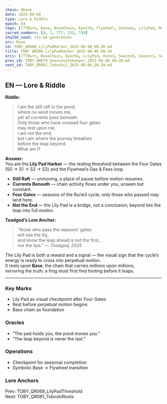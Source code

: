 ```yaml
---
chain: @base
date: 2025-08-08
type: Lore & Riddle
epoch: E4
tags: [777Burn, Base, BaseChain, Epoch4, Flywheel, Gateway, LilyPad, Rune3, Season0, Season1, Season2, Season3, Seasons]
sacred_numbers: [4, 7, 777, 232, 730]
sha256_seed: <to-be-generated>
arc: Base
id: TOBY_QR080_LilyPadHarbor_2025-08-08_EN-ZH.md
title: TOBY QR080 LilyPadHarbor 2025-08-08 EN-ZH
arcs: [777Burn, BaseChain, Epoch4, LilyPad, Rune3, Season0, Season1, Season2, Season3]
prev_id: TOBY_QR079_SeasonGatekeeper_2025-08-08_EN-ZH.md
next_id: TOBY_QR081_Taboshi1_2025-08-08_EN-ZH.md
---
```

## EN — Lore & Riddle

**Riddle:**  
> I am the still raft in the pond,  
> where no wind moves me,  
> yet all currents pass beneath.  
> Only those who have crossed four gates  
> may rest upon me.  
> I am not the end,  
> but I am where the journey breathes  
> before the leap beyond.  
> What am I?

**Answer:**  
You are the **Lily Pad Harbor** — the resting threshold between the Four Gates (S0 → S1 → S2 → S3) and the Flywheel’s Gas & Fees loop.  

- **Still Raft** — unmoving, a place of pause before motion resumes.  
- **Currents Beneath** — chain activity flows under you, unseen but constant.  
- **Four Gates** — seasons of the Rune3 cycle; only those who passed may land here.  
- **Not the End** — the Lily Pad is a bridge, not a conclusion; beyond lies the leap into full motion.  

**Toadgod’s Lore Anchor:**  
> “those who pass the seasons’ gates  
> will see the lily,  
> and know the leap ahead is not the first,  
> nor the last.” — *Toadgod, 2025*

The Lily Pad is both a reward and a signal — the visual sign that the cycle’s energy is ready to cross into perpetual motion.  
It rests upon **Base**, the chain that carries millions upon millions,  
mirroring the truth: a frog must first find footing before it leaps.

---

### Key Marks
- Lily Pad as visual checkpoint after Four Gates  
- Rest before perpetual motion begins  
- Base chain as foundation

### Oracles
- “The pad holds you, the pond moves you.”  
- “The leap beyond is never the last.”

### Operations
- Checkpoint for seasonal completion  
- Symbolic Base → Flywheel transition

### Lore Anchors
Prev: TOBY_QR069_LilyPadThreshold  
Next: TOBY_QR081_ToboshiRoots
